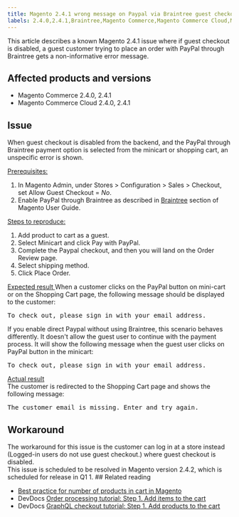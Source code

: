 ```yaml
---
title: Magento 2.4.1 wrong message on Paypal via Braintree guest checkout
labels: 2.4.0,2.4.1,Braintree,Magento Commerce,Magento Commerce Cloud,Magento Quality Patches,PayPal,cart,guest checkout,known issues
---
```


This article describes a known Magento 2.4.1 issue where if guest checkout is disabled, a guest customer trying to place an order with PayPal through Braintree gets a non-informative error message.

## Affected products and versions

* Magento Commerce 2.4.0, 2.4.1
* Magento Commerce Cloud 2.4.0, 2.4.1

## Issue

When guest checkout is disabled from the backend, and the PayPal through Braintree payment option is selected from the minicart or shopping cart, an unspecific error is shown.  


<u>Prerequisites: </u>

1. In Magento Admin, under Stores > Configuration > Sales > Checkout, set Allow Guest Checkout = _No_.
1. Enable PayPal through Braintree as described in [Braintree](https://docs.magento.com/user-guide/payment/braintree.html?) section of Magento User Guide.

<u>Steps to reproduce:</u>

1. Add product to cart as a guest.
1. Select Minicart and click Pay with PayPal.
1. Complete the Paypal checkout, and then you will land on the Order Review page.
1. Select shipping method.
1. Click Place Order.

<u>Expected result </u>
When a customer clicks on the PayPal button on mini-cart or on the Shopping Cart page, the following  message should be displayed to the customer:

<pre class="language-bash">To check out, please sign in with your email address.</pre>

If you enable direct Paypal without using Braintree, this scenario behaves differently. It doesn't allow the guest user to continue with the payment process. It will show the following message when the guest user clicks on PayPal button in the minicart:


<pre class="language-bash">To check out, please sign in with your email address.</pre>


<u>Actual result</u>  
The customer is redirected to the Shopping Cart page and shows the following message:


<pre class="language-bash">The customer email is missing. Enter and try again.</pre>


## Workaround

The workaround for this issue is the customer can log in at a store instead (Logged-in users do not use guest checkout.) where guest checkout is disabled.  
This issue is scheduled to be resolved in Magento version 2.4.2, which is scheduled for release in Q1 1. ## Related reading

* [Best practice for number of products in cart in Magento](https://support.magento.com/hc/en-us/articles/360048550332)
* DevDocs [Order processing tutorial: Step 1. Add items to the cart](https://devdocs.magento.com/guides/v2.4/rest/tutorials/orders/order-add-items.html)
* DevDocs [GraphQL checkout tutorial: Step 1. Add products to the cart](https://devdocs.magento.com/guides/v2.4/graphql/tutorials/checkout/checkout-add-product-to-cart.html)

